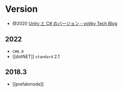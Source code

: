 # Version
- @2020 [Unity と C# のバージョン - yotiky Tech Blog](https://yotiky.hatenablog.com/entry/2020/06/18/unitycsharp)

## 2022
- `C#8.0`
- [[dotNET]] `standard` 2.1

## 2018.3
- [[prefabmode]]
